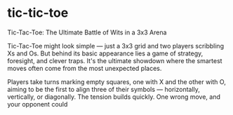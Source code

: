 # tic-tic-toe

Tic-Tac-Toe: The Ultimate Battle of Wits in a 3x3 Arena

Tic-Tac-Toe might look simple — just a 3x3 grid and two players scribbling Xs and Os. But behind its basic appearance lies a game of strategy, foresight, and clever traps. It's the ultimate showdown where the smartest moves often come from the most unexpected places.

Players take turns marking empty squares, one with X and the other with O, aiming to be the first to align three of their symbols — horizontally, vertically, or diagonally. The tension builds quickly. One wrong move, and your opponent could








